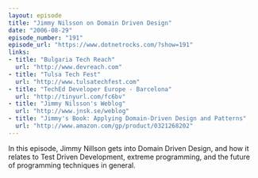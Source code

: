 ```yaml
---
layout: episode
title: "Jimmy Nilsson on Domain Driven Design"
date: "2006-08-29"
episode_number: "191"
episode_url: "https://www.dotnetrocks.com/?show=191"
links:
- title: "Bulgaria Tech Reach"
  url: "http://www.devreach.com"
- title: "Tulsa Tech Fest"
  url: "http://www.tulsatechfest.com"
- title: "TechEd Developer Europe - Barcelona"
  url: "http://tinyurl.com/fc6bv"
- title: "Jimmy Nilsson's Weblog"
  url: "http://www.jnsk.se/weblog"
- title: "Jimmy's Book: Applying Domain-Driven Design and Patterns"
  url: "http://www.amazon.com/gp/product/0321268202"
---
```


In this episode, Jimmy Nillson gets into Domain Driven Design, and how it relates to Test Driven Development, extreme programming, and the future of programming techniques in general.

